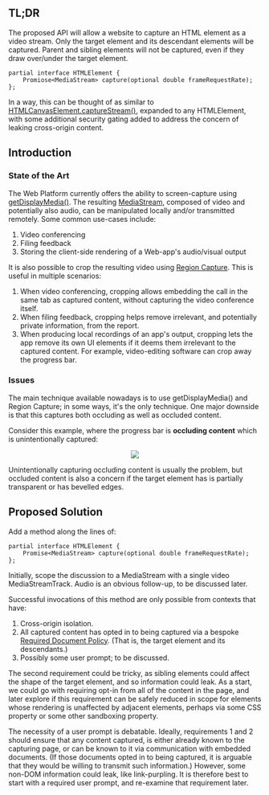 ## TL;DR

The proposed API will allow a website to capture an HTML element as a video stream. Only the target element and its descendant elements will be captured. Parent and sibling elements will not be captured, even if they draw over/under the target element.

```webidl
partial interface HTMLElement {
    Promiose<MediaStream> capture(optional double frameRequestRate);
};
```

In a way, this can be thought of as similar to [HTMLCanvasElement.captureStream()](https://w3c.github.io/mediacapture-fromelement/#html-canvas-element-media-capture-extensions), expanded to any HTMLElement, with some additional security gating added to address the concern of leaking cross-origin content.


## Introduction

### State of the Art

The Web Platform currently offers the ability to screen-capture using [getDisplayMedia()](https://www.w3.org/TR/screen-capture/#mediadevices-additions). The resulting [MediaStream](https://www.w3.org/TR/mediacapture-streams/#dom-mediastream), composed of video and potentially also audio, can be manipulated locally and/or transmitted remotely. Some common use-cases include:
1. Video conferencing
2. Filing feedback
3. Storing the client-side rendering of a Web-app's audio/visual output

It is also possible to crop the resulting video using [Region Capture](https://w3c.github.io/mediacapture-region/). This is useful in multiple scenarios:
1. When video conferencing, cropping allows embedding the call in the same tab as captured content, without capturing the video conference itself.
2. When filing feedback, cropping helps remove irrelevant, and potentially private information, from the report.
3. When producing local recordings of an app's output, cropping lets the app remove its own UI elements if it deems them irrelevant to the captured content. For example, video-editing software can crop away the progress bar.

### Issues

The main technique available nowadays is to use getDisplayMedia() and Region Capture; in some ways, it's the only technique. One major downside is that this captures both occluding as well as occluded content.

Consider this example, where the progress bar is **occluding content** which is unintentionally captured:
<p align = "center">
<img src = "https://user-images.githubusercontent.com/22117736/196652116-713335ce-9ed8-4c50-95d7-3b03040c33ad.png">
</p>

Unintentionally capturing occluding content is usually the problem, but occluded content is also a concern if the target element has is partially transparent or has bevelled edges.

## Proposed Solution

Add a method along the lines of:

```webidl
partial interface HTMLElement {
    Promise<MediaStream> capture(optional double frameRequestRate);
};
```

Initially, scope the discussion to a MediaStream with a single video MediaStreamTrack. Audio is an obvious follow-up, to be discussed later.

Successful invocations of this method are only possible from contexts that have:
1. Cross-origin isolation.
2. All captured content has opted in to being captured via a bespoke [Required Document Policy](https://wicg.github.io/document-policy/#required-document-policy). (That is, the target element and its descendants.)
3. Possibly some user prompt; to be discussed.

The second requirement could be tricky, as sibling elements could affect the shape of the target element, and so information could leak. As a start, we could go with requiring opt-in from all of the content in the page, and later explore if this requirement can be safely reduced in scope for elements whose rendering is unaffected by adjacent elements, perhaps via some CSS property or some other sandboxing property.

The necessity of a user prompt is debatable. Ideally, requirements 1 and 2 should ensure that any content captured, is either already known to the capturing page, or can be known to it via communication with embedded documents. (If those documents opted in to being captured, it is arguable that they would be willing to transmit such information.) However, some non-DOM information could leak, like link-purpling. It is therefore best to start with a required user prompt, and re-examine that requirement later.
